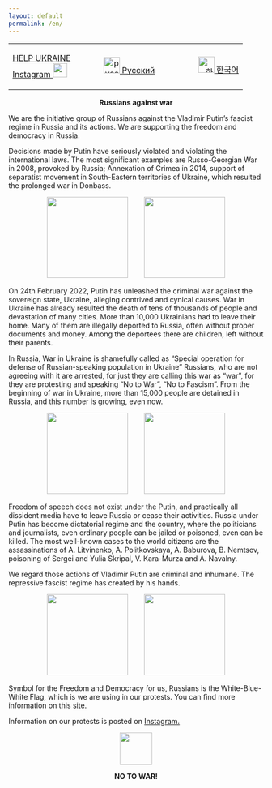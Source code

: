 ```yaml
---
layout: default
permalink: /en/
---
```


<table border="0">
  <tr>
    <td>
      <p align="left">
        <a href="https://supportukrainenow.org/">HELP UKRAINE</a>
        <br>
        <a href="https://www.instagram.com/voicesinkorea/">
          Instagram <img src="https://user-images.githubusercontent.com/105092258/167867747-adbe270f-2c0d-48a5-87c1-bbd547b79e0b.png" width="28" height="28" />
        </a>
      </p>
    </td>
    <td width="150">
      <p align="right"><a href="https://www.voicesinkorea.kr/"><img src="../assets/new_flag.png" height="32" alt="русский" /> Русский</a></p>
    </td>
    <td width="150">
      <p align="right"><a href="https://www.voicesinkorea.kr/kr/"><img src="../assets/kor_flag.png" height="32" alt="한국어" /> 한국어</a></p>
    </td>
  </tr>
</table>

<!--<p align="right">
<a href="https://www.voicesinkorea.kr">
  <img src="../assets/new_flag.png" height="32" alt="Версия на русском" /> русский
</a>
</p>
-->

<p align="center"><b>Russians against war</b></p>

We are the initiative group of Russians against the Vladimir Putin’s fascist regime in Russia and its actions. We are supporting the freedom and democracy in Russia.

Decisions made by Putin have seriously violated and violating the international laws. The most significant examples are Russo-Georgian War in 2008, provoked by Russia; Annexation of Crimea in 2014, support of separatist movement in South-Eastern territories of Ukraine, which resulted the prolonged war in Donbass.

<p align="center">
<a href="https://www.instagram.com/p/CbrD7KMrMLR/"><img src="../assets/20220514-091636.jpg" height="160"/></a>&emsp;&emsp;
<a href="https://www.instagram.com/p/CciKdwBLV0E/"><img src="../assets/20220514-092141.jpg" height="160"/></a>
</p>

On 24th February 2022, Putin has unleashed the criminal war against the sovereign state, Ukraine, alleging contrived and cynical causes. War in Ukraine has already resulted the death of tens of thousands of people and devastation of many cities. More than 10,000 Ukrainians had to leave their home. Many of them are illegally deported to Russia, often without proper documents and money. Among the deportees there are children, left without their parents.

In Russia, War in Ukraine is shamefully called as “Special operation for defense of Russian-speaking population in Ukraine” Russians, who are not agreeing with it are arrested, for just they are calling this war as “war”, for they are protesting and speaking “No to War”, “No to Fascism”. From the beginning of war in Ukraine, more than 15,000 people are detained in Russia, and this number is growing, even now.

<p align="center">
<a href="https://www.instagram.com/p/Cb9Zf3dL-AO/"><img src="../assets/20220514-091932.jpg" height="160"/></a>&emsp;&emsp;
<a href="https://www.instagram.com/p/Ca5H5qPhGjd/"><img src="../assets/20220514-091128.jpg" height="160"/></a>
</p>

Freedom of speech does not exist under the Putin, and practically all dissident media have to leave Russia or cease their activities. Russia under Putin has become dictatorial regime and the country, where the politicians and journalists, even ordinary people can be jailed or poisoned, even can be killed. The most well-known cases to the world citizens are the assassinations of A. Litvinenko, A. Politkovskaya, A. Baburova, B. Nemtsov, poisoning of Sergei and Yulia Skripal, V. Kara-Murza and A. Navalny.

We regard those actions of Vladimir Putin are criminal and inhumane. The repressive fascist regime has created by his hands.

<p align="center">
<a href="https://www.instagram.com/p/CbFqv61pRBm/"><img src="../assets/20220514-091305.jpg" height="160"/></a>&emsp;&emsp;
<a href="https://www.instagram.com/p/CbaMH2oFigK/"><img src="../assets/20220514-091357.jpg" height="160"/></a>
</p>

Symbol for the Freedom and Democracy for us, Russians is the White-Blue-White Flag, which is we are using in our protests. You can find more information on this <a href="https://whitebluewhite.info/korean">site.</a>

Information on our protests is posted on <a href="https://www.instagram.com/voicesinkorea/">Instagram.</a>

<p align="center">
<a href="https://www.instagram.com/voicesinkorea/">
  <img src="https://user-images.githubusercontent.com/105092258/167867747-adbe270f-2c0d-48a5-87c1-bbd547b79e0b.png" width="64" height="64" />
</a>
</p>

<p align="center"><b>NO TO WAR!</b></p>
